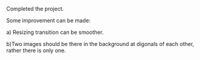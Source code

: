 Completed the project.

Some improvement can be made: 

a) Resizing transition can be smoother.

b)Two images should be there in the background at digonals of each other, rather there is only one.

